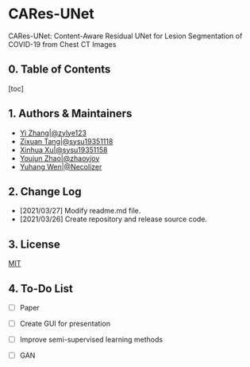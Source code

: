 # CARes-UNet

CARes-UNet: Content-Aware Residual UNet for Lesion Segmentation of COVID-19 from Chest CT Images

## 0. Table of Contents
[toc]

## 1. Authors & Maintainers

- [Yi Zhang|@zylye123](https://github.com/zylye123)
- [Zixuan Tang|@sysu19351118](https://github.com/sysu19351118)
- [Xinhua Xu|@sysu19351158](https://github.com/sysu19351158)
- [Youjun Zhao|@zhaoyjoy](https://github.com/zhaoyjoy)
- [Yuhang Wen|@Necolizer](https://github.com/Necolizer)

## 2. Change Log

- [2021/03/27] Modify readme.md file.
- [2021/03/26] Create repository and release source code. 

## 3. License

[MIT](https://github.com/zylye123/CARes-UNet/blob/master/LICENSE)

## 4. To-Do List

- [ ] Paper
- [ ] Create GUI for presentation
- [ ] Improve semi-supervised learning methods
- [ ] GAN

